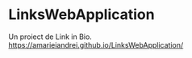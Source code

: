 # LinksWebApplication
Un proiect de Link in Bio.
https://amarieiandrei.github.io/LinksWebApplication/
